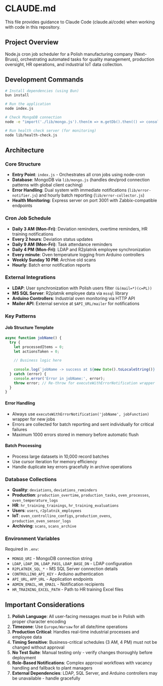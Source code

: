 # CLAUDE.md

This file provides guidance to Claude Code (claude.ai/code) when working with code in this repository.

## Project Overview

Node.js cron job scheduler for a Polish manufacturing company (Next-Bruss), orchestrating automated tasks for quality management, production oversight, HR operations, and industrial IoT data collection.

## Development Commands

```bash
# Install dependencies (using Bun)
bun install

# Run the application
node index.js

# Check MongoDB connection
node -e "import('./lib/mongo.js').then(m => m.getDb().then(() => console.log('Connected')))"

# Run health check server (for monitoring)
node lib/health-check.js
```

## Architecture

### Core Structure
- **Entry Point**: `index.js` - Orchestrates all cron jobs using node-cron
- **Database**: MongoDB via `lib/mongo.js` (handles dev/prod connection patterns with global client caching)
- **Error Handling**: Dual system with immediate notifications (`lib/error-notifier.js`) and hourly batch reporting (`lib/error-collector.js`)
- **Health Monitoring**: Express server on port 3001 with Zabbix-compatible endpoints

### Cron Job Schedule
- **Daily 3 AM (Mon-Fri)**: Deviation reminders, overtime reminders, HR training notifications
- **Every 2 hours**: Deviation status updates
- **Daily 9 AM (Mon-Fri)**: Task attendance reminders
- **Daily 4 PM (Mon-Fri)**: LDAP and R2platnik employee synchronization
- **Every minute**: Oven temperature logging from Arduino controllers
- **Weekly Sunday 10 PM**: Archive old scans
- **Hourly**: Batch error notification reports

### External Integrations
- **LDAP**: User synchronization with Polish users filter `(&(mail=*)(c=PL))`
- **MS SQL Server**: R2platnik employee data via `mssql` library
- **Arduino Controllers**: Industrial oven monitoring via HTTP API
- **Mailer API**: External service at `$API_URL/mailer` for notifications

### Key Patterns

#### Job Structure Template
```javascript
async function jobName() {
  try {
    let processedItems = 0;
    let actionsTaken = 0;
    
    // Business logic here
    
    console.log(`jobName -> success at ${new Date().toLocaleString()} | Processed: ${processedItems}, Actions: ${actionsTaken}`);
  } catch (error) {
    console.error('Error in jobName:', error);
    throw error; // Re-throw for executeWithErrorNotification wrapper
  }
}
```

#### Error Handling
- Always use `executeWithErrorNotification('jobName', jobFunction)` wrapper for new jobs
- Errors are collected for batch reporting and sent individually for critical failures
- Maximum 1000 errors stored in memory before automatic flush

#### Batch Processing
- Process large datasets in 10,000 record batches
- Use cursor iteration for memory efficiency
- Handle duplicate key errors gracefully in archive operations

### Database Collections
- **Quality**: `deviations`, `deviations_reminders`
- **Production**: `production_overtime`, `production_tasks`, `oven_processes`, `oven_temperature_logs`
- **HR**: `hr_training_trainings`, `hr_training_evaluations`
- **Users**: `users`, `r2platnik_employees`
- **IoT**: `oven_controllino_configs`, `production_ovens`, `production_oven_sensor_logs`
- **Archiving**: `scans`, `scans_archive`

### Environment Variables
Required in `.env`:
- `MONGO_URI` - MongoDB connection string
- `LDAP`, `LDAP_DN`, `LDAP_PASS`, `LDAP_BASE_DN` - LDAP configuration
- `R2PLATNIK_SQL_*` - MS SQL Server connection details
- `CONTROLLINO_API_KEY` - Arduino authentication
- `API_URL`, `APP_URL` - Application endpoints
- `ADMIN_EMAIL`, `HR_EMAIL` - Notification recipients
- `HR_TRAINING_EXCEL_PATH` - Path to HR training Excel files

## Important Considerations

1. **Polish Language**: All user-facing messages must be in Polish with proper character encoding
2. **Timezone**: Use `Europe/Warsaw` for all date/time operations
3. **Production Critical**: Handles real-time industrial processes and employee data
4. **Timing Sensitive**: Business-critical schedules (3 AM, 4 PM) must not be changed without approval
5. **No Test Suite**: Manual testing only - verify changes thoroughly before deployment
6. **Role-Based Notifications**: Complex approval workflows with vacancy handling and fallback to plant managers
7. **External Dependencies**: LDAP, SQL Server, and Arduino controllers may be unavailable - handle gracefully